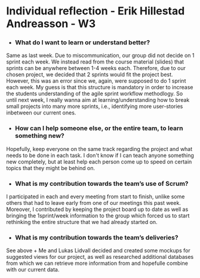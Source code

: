 # Individual reflection - Erik Hillestad Andreasson - W3

- ### What do I want to learn or understand better?
Same as last week. Due to miscommunication, our group did not decide on 1 sprint each week. We instead read from the course material (slides) that sprints can be anywhere between 1-4 weeks each. Therefore, due to our chosen project, we decided that 2 sprints would fit the project best. However, this was an error since we, again, were supposed to do 1 sprint each week. My guess is that this structure is mandatory in order to increase the students understanding of the agile sprint workflow methodlogy. So until next week, I really wanna aim at learning/understanding how to break small projects into many more sprints, i.e., identifying more user-stories inbetween our current ones.

- ### How can I help someone else, or the entire team, to learn something new?
Hopefully, keep everyone on the same track regarding the project and what needs to be done in each task. I don't know if I can teach anyone something new completely, but at least help each person come up to speed on certain topics that they might be behind on.

- ### What is my contribution towards the team’s use of Scrum?
I participated in each and every meeting from start to finish, unlike some others that had to leave early from one of our meetings this past week. Moreover, I contributed by keeping the project board up to date as well as bringing the 1sprint/week information to the group which forced us to start rethinking the entire structure that we had already started on.

- ### What is my contribution towards the team’s deliveries?
See above + Me and Lukas Lidvall decided and created some mockups for suggested views for our project, as well as researched additional databases from which we can retrieve more information from and hopefulle combine with our current data.
